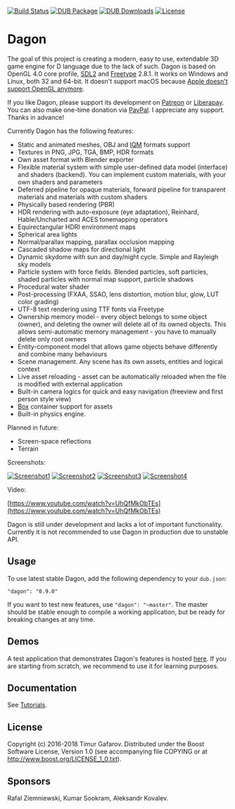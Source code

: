 [![Build Status](https://travis-ci.org/gecko0307/dagon.svg?branch=master)](https://travis-ci.org/gecko0307/dagon)
[![DUB Package](https://img.shields.io/dub/v/dagon.svg)](https://code.dlang.org/packages/dagon)
[![DUB Downloads](https://img.shields.io/dub/dt/dagon.svg)](https://code.dlang.org/packages/dagon)
[![License](http://img.shields.io/badge/license-boost-blue.svg)](http://www.boost.org/LICENSE_1_0.txt)

Dagon
=====
The goal of this project is creating a modern, easy to use, extendable 3D game engine for D language due to the lack of such. Dagon is based on OpenGL 4.0 core profile, [SDL2](https://www.libsdl.org) and [Freetype](https://www.freetype.org) 2.8.1. It works on Windows and Linux, both 32 and 64-bit. It doesn't support macOS because [Apple doesn't support OpenGL anymore](https://developer.apple.com/macos/whats-new/#deprecationofopenglandopencl).

If you like Dagon, please support its development on [Patreon](https://www.patreon.com/gecko0307) or [Liberapay](https://liberapay.com/gecko0307). You can also make one-time donation via [PayPal](https://www.paypal.me/tgafarov). I appreciate any support. Thanks in advance!

Currently Dagon has the following features:
* Static and animated meshes, OBJ and [IQM](https://github.com/lsalzman/iqm) formats support
* Textures in PNG, JPG, TGA, BMP, HDR formats
* Own asset format with Blender exporter
* Flexible material system with simple user-defined data model (interface) and shaders (backend). You can implement custom materials, with your own shaders and parameters
* Deferred pipeline for opaque materials, forward pipeline for transparent materials and materials with custom shaders
* Physically based rendering (PBR)
* HDR rendering with auto-exposure (eye adaptation), Reinhard, Hable/Uncharted and ACES tonemapping operators
* Equirectangular HDRI environment maps
* Spherical area lights
* Normal/parallax mapping, parallax occlusion mapping
* Cascaded shadow maps for directional light
* Dynamic skydome with sun and day/night cycle. Simple and Rayleigh sky models
* Particle system with force fields. Blended particles, soft particles, shaded particles with normal map support, particle shadows
* Procedural water shader
* Post-processing (FXAA, SSAO, lens distortion, motion blur, glow, LUT color grading)
* UTF-8 text rendering using TTF fonts via Freetype
* Ownership memory model - every object belongs to some object (owner), and deleting the owner will delete all of its owned objects. This allows semi-automatic memory management - you have to manually delete only root owners
* Entity-component model that allows game objects behave differently and combine many behaviours
* Scene management. Any scene has its own assets, entities and logical context
* Live asset reloading - asset can be automatically reloaded when the file is modified with external application
* Built-in camera logics for quick and easy navigation (freeview and first person style view)
* [Box](https://github.com/gecko0307/box) container support for assets
* Built-in physics engine.

Planned in future:
* Screen-space reflections
* Terrain

Screenshots:

[![Screenshot1](https://1.bp.blogspot.com/-grsFLVdZMFs/W6KqhXuBqOI/AAAAAAAADqA/pU6vuB8PKZUws3eP0Ac0GJ4p6fbIWi0kACPcBGAYYCw/s1600/screenshot001.jpg)](https://1.bp.blogspot.com/-grsFLVdZMFs/W6KqhXuBqOI/AAAAAAAADqA/pU6vuB8PKZUws3eP0Ac0GJ4p6fbIWi0kACPcBGAYYCw/s1600/screenshot001.jpg)
[![Screenshot2](https://2.bp.blogspot.com/-r92DjuBgFGk/Ww2Q9xDVbxI/AAAAAAAADaQ/HxZTNLloXq8DVthWn9iDBEjnhs5skJv7wCPcBGAYYCw/s1600/Untitled%2B9.jpg)](https://2.bp.blogspot.com/-r92DjuBgFGk/Ww2Q9xDVbxI/AAAAAAAADaQ/HxZTNLloXq8DVthWn9iDBEjnhs5skJv7wCPcBGAYYCw/s1600/Untitled%2B9.jpg)
[![Screenshot3](https://3.bp.blogspot.com/-5dp4hgznRQY/Wv_2W7xzpMI/AAAAAAAADYk/BoJ9fm899Ts44vo9Gja26tl9q9ckoFNiACLcBGAs/s1600/exporter.jpg)](https://3.bp.blogspot.com/-5dp4hgznRQY/Wv_2W7xzpMI/AAAAAAAADYk/BoJ9fm899Ts44vo9Gja26tl9q9ckoFNiACLcBGAs/s1600/exporter.jpg)
[![Screenshot4](https://1.bp.blogspot.com/-o8H1blpZeFQ/W78a-nttgrI/AAAAAAAADrc/LPZZ4j_A5jIye0hib3bR7W17sAvY1ucYQCLcBGAs/s1600/dagon-demo-dwarf.jpg)](https://1.bp.blogspot.com/-o8H1blpZeFQ/W78a-nttgrI/AAAAAAAADrc/LPZZ4j_A5jIye0hib3bR7W17sAvY1ucYQCLcBGAs/s1600/dagon-demo-dwarf.jpg)

Video:

[https://www.youtube.com/watch?v=UhQfMkObTEs](https://www.youtube.com/watch?v=UhQfMkObTEs)

Dagon is still under development and lacks a lot of important functionality. Currently it is not recommended to use Dagon in production due to unstable API.

Usage
-----
To use latest stable Dagon, add the following dependency to your `dub.json`:
```
"dagon": "0.9.0"
```
If you want to test new features, use `"dagon": "~master"`. The master should be stable enough to compile a working application, but be ready for breaking changes at any time.

Demos
-----
A test application that demonstrates Dagon's features is hosted [here](https://github.com/gecko0307/dagon-demo). If you are starting from scratch, we recommend to use it for learning purposes.

Documentation
-------------
See [Tutorials](https://github.com/gecko0307/dagon/wiki/Tutorials).

License
-------
Copyright (c) 2016-2018 Timur Gafarov. Distributed under the Boost Software License, Version 1.0 (see accompanying file COPYING or at http://www.boost.org/LICENSE_1_0.txt).

Sponsors
--------
Rafal Ziemniewski, Kumar Sookram, Aleksandr Kovalev.
